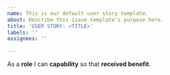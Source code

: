 ```yaml
---
name: This is our default user story template.
about: Describe this issue template's purpose here.
title: 'USER STORY: <TITLE>'
labels: ''
assignees: ''

---
```


As a **role** I can **capability** so that **received benefit**.
